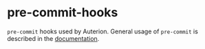 # pre-commit-hooks

`pre-commit` hooks used by Auterion.
General usage of `pre-commit` is described in the [documentation](https://pre-commit.com/).
